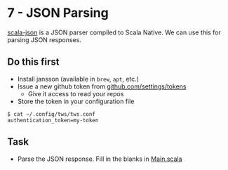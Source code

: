 # 7 - JSON Parsing

[scala-json](https://github.com/MediaMath/scala-json) is a JSON parser compiled to Scala Native. We can use this for parsing JSON responses.

## Do this first 

* Install jansson (available in `brew`, `apt`, etc.)
* Issue a new github token from [github.com/settings/tokens](https://github.com/settings/tokens)
  * Give it access to read your repos
* Store the token in your configuration file

```
$ cat ~/.config/tws/tws.conf
authentication_token=my-token
```

## Task

* Parse the JSON response. Fill in the blanks in [Main.scala](app/src/main/scala/com/tapad/app/Main.scala)

